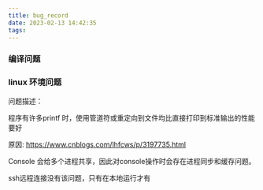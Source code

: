 ```yaml
---
title: bug_record
date: 2023-02-13 14:42:35
tags:
---
```


### 编译问题


### linux 环境问题
问题描述：

程序有许多printf 时，使用管道符或重定向到文件均比直接打印到标准输出的性能要好


原因: https://www.cnblogs.com/lhfcws/p/3197735.html

Console 会给多个进程共享，因此对console操作时会存在进程同步和缓存问题。

ssh远程连接没有该问题，只有在本地运行才有

